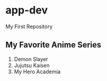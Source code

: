 # app-dev
My First Repository
## **My Favorite Anime Series**
1. Demon Slayer
2. Jujutsu Kaisen
3. My Hero Academia
 
